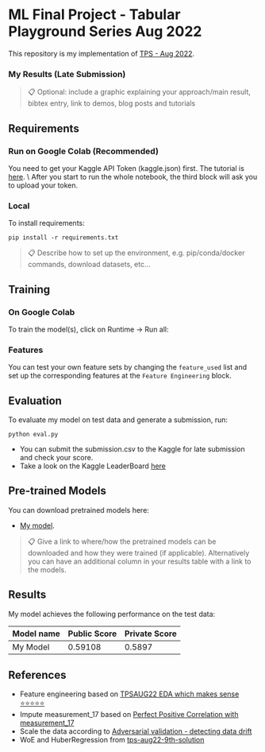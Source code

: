 # ML Final Project - Tabular Playground Series Aug 2022

This repository is my implementation of [TPS - Aug 2022](https://www.kaggle.com/competitions/tabular-playground-series-aug-2022/overview). 

### My Results (Late Submission)
>📋  Optional: include a graphic explaining your approach/main result, bibtex entry, link to demos, blog posts and tutorials

## Requirements

### Run on Google Colab (Recommended)

You need to get your Kaggle API Token (kaggle.json) first. The tutorial is [here](https://www.kaggle.com/general/74235). \\
After you start to run the whole notebook, the third block will ask you to upload your token.

### Local 
To install requirements:

```setup
pip install -r requirements.txt
```

>📋  Describe how to set up the environment, e.g. pip/conda/docker commands, download datasets, etc...

## Training

### On Google Colab
To train the model(s), click on Runtime -> Run all:


### Features

You can test your own feature sets by changing the `feature_used` list and set up the corresponding features at the `Feature Engineering` block.

## Evaluation

To evaluate my model on test data and generate a submission, run:

```eval
python eval.py 
```

- You can submit the submission.csv to the Kaggle for late submission and check your score.
- Take a look on the Kaggle LeaderBoard [here](https://www.kaggle.com/competitions/tabular-playground-series-aug-2022/leaderboard)

## Pre-trained Models

You can download pretrained models here:

- [My model](https://drive.google.com/mymodel.pth). 

>📋  Give a link to where/how the pretrained models can be downloaded and how they were trained (if applicable).  Alternatively you can have an additional column in your results table with a link to the models.

## Results

My model achieves the following performance on the test data:

| Model name         | Public Score    | Private Score  |
| ------------------ |---------------- | -------------- |
| My Model           |     0.59108     |      0.5897    |


## References
- Feature engineering based on [TPSAUG22 EDA which makes sense ⭐️⭐️⭐️⭐️⭐️](https://www.kaggle.com/code/ambrosm/tpsaug22-eda-which-makes-sense#The-float-columns)
- Impute measurement_17 based on [Perfect Positive Correlation with measurement_17](https://www.kaggle.com/competitions/tabular-playground-series-aug-2022/discussion/343939)
- Scale the data according to [Adversarial validation - detecting data drift](https://www.kaggle.com/code/nnjjpp/adversarial-validation-detecting-data-drift)
- WoE and HuberRegression from [tps-aug22-9th-solution](https://www.kaggle.com/code/takanashihumbert/tps-aug22-9th-solution/notebook)
